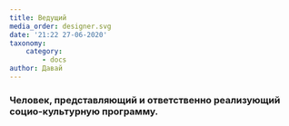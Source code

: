 ```yaml
---
title: Ведущий
media_order: designer.svg
date: '21:22 27-06-2020'
taxonomy:
    category:
        - docs
author: Давай
---
```


### Человек, представляющий и ответственно реализующий социо-культурную программу.
